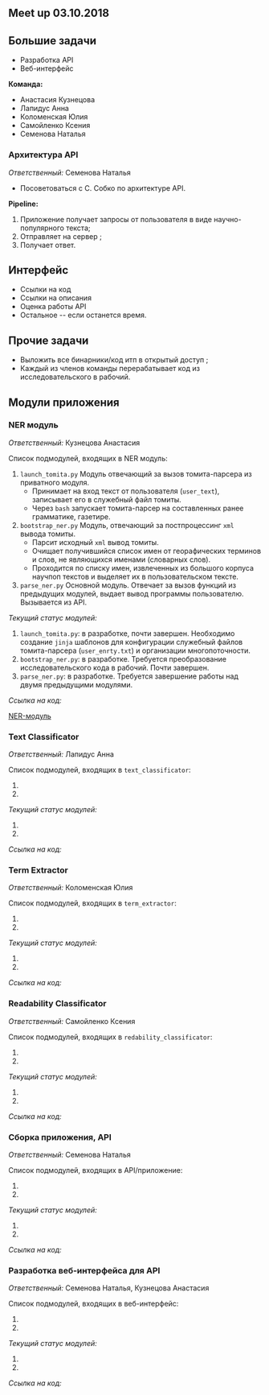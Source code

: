 ## Meet up 03.10.2018
## Большие задачи 

* Разработка API 
* Веб-интерфейс 

__Команда:__

- Анастасия Кузнецова
- Лапидус Анна 
- Коломенская Юлия 
- Самойленко Ксения 
- Семенова Наталья 


### Архитектура API 

_Ответственный:_ Семенова Наталья

- Посоветоваться с С. Собко по архитектуре API. 

__Pipeline:__

1. Приложение получает запросы от пользователя в виде научно-популярного текста; 
2. Отправляет на сервер ;
3. Получает ответ.

## Интерфейс

- Ссылки на код
- Ссылки на описания 
- Оценка работы API
- Остальное -- если останется время. 


## Прочие задачи 

- Выложить все бинарники/код итп в открытый доступ ;
- Каждый из членов команды перерабатывает код из исследовательского в рабочий.  

## Модули приложения

### NER модуль 

_Ответственный:_ Кузнецова Анастасия 

Список подмодулей, входящих в NER модуль:

1. `launch_tomita.py` Модуль отвечающий за вызов томита-парсера из приватного модуля. 
    - Принимает на вход текст от пользователя (`user_text`), записывает его в служебный файл томиты. 
    - Через `bash` запускает томита-парсер на составленных ранее грамматике, газетире.
2. `bootstrap_ner.py` Модуль, отвечающий за постпроцессинг `xml` вывода томиты. 
    - Парсит исходный  `xml` вывод томиты.
    - Очищает получившийся список имен от георафических терминов и слов, не являющихся именами (словарных слов). 
    - Проходится по списку имен, извлеченных из большого корпуса научпоп текстов и выделяет их в пользовательском тексте. 
3. `parse_ner.py` Основной модуль. Отвечает за вызов функций из предыдущих модулей, выдает вывод программы пользователю. Вызывается из API. 

_Текущий статус модулей:_ 
1. `launch_tomita.py`: в разработке, почти завершен. Необходимо создание `jinja` шаблонов для конфигурации служебный файлов томита-парсера (`user_enrty.txt`) и организации многопоточности. 
2. `bootstrap_ner.py`: в разработке. Требуется преобразование исследовательского кода в рабочий. Почти завершен. 
3.  `parse_ner.py`: в разработке. Требуется завершение работы над двумя предыдущими модулями.

_Ссылка на код:_ 

[NER-модуль](https://github.com/ana-kuznetsova/Popular-Science-Texts-Compling-research/tree/master/api_modules/ner_module)

### Text Classificator 

_Ответственный:_ Лапидус Анна 

Список подмодулей, входящих в `text_classificator`:

1. 
2. 

_Текущий статус модулей:_

1. 
2. 

_Ссылка на код:_ 


### Term Extractor 

_Ответственный:_ Коломенская Юлия 

Список подмодулей, входящих в `term_extractor`:

1. 
2. 

_Текущий статус модулей:_

1. 
2. 

_Ссылка на код:_ 


### Readability Classificator 

_Ответственный:_ Самойленко Ксения 

Список подмодулей, входящих в `redability_classificator`:

1. 
2. 

_Текущий статус модулей:_

1. 
2. 

_Ссылка на код:_ 


### Сборка приложения, API

_Ответственный:_ Семенова Наталья

Список подмодулей, входящих в API/приложение:

1. 
2. 

_Текущий статус модулей:_

1. 
2. 

_Ссылка на код:_ 

### Разработка веб-интерфейса для API

_Ответственный:_ Семенова Наталья, Кузнецова Анастасия 

Список подмодулей, входящих в веб-интерфейс:

1. 
2. 

_Текущий статус модулей:_

1. 
2. 

_Ссылка на код:_ 